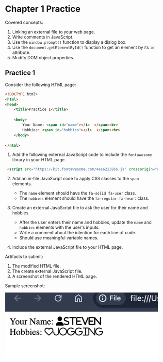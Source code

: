 # Chapter 1 Practice

Covered concepts:
1. Linking an external file to your web page.
2. Write comments in JavaScript.
3. Use the `window.prompt()` function to display a dialog box.
4. Use the `document.getElementById()` function to get an element by its `id` attribute.
5. Modify DOM object properties.

## Practice 1

Consider the following HTML page:

```html
<!DOCTYPE html>
<html>
<head>
    <title>Practice 1</title> 
    
    <body>
        Your Name: <span id="name"></i>  </span><br>
        Hobbies: <span id="hobbies"></i>  </span><br>
    </body>
    
</html>
```

1. Add the following external JavaScript code to include the `fontawesome` library in your HTML page.

```html
 <script src="https://kit.fontawesome.com/4ee6223866.js" crossorigin="anonymous"></script>
```

2. Add an in-file JavaScript code to apply CSS classes to the `span` elements.
   - The `name` element should have the `fa-solid fa-user` class.
   - The `hobbies` element should have the `fa-regular fa-heart` class.

3. Create an external JavaScript file to ask the user for their name and hobbies.
   - After the user enters their name and hobbies, update the `name` and `hobbies` elements with the user's inputs. 
   - Write a comment about the intention for each line of code.
   - Should use meaningful variable names.

4. Include the external JavaScript file to your HTML page.

Artifacts to submit:
1. The modified HTML file.
2. The create external JavaScript file.
3. A screenshot of the rendered HTML page.

Sample screenshot:

![](img/24-07-23-16-53-39.png)


  
